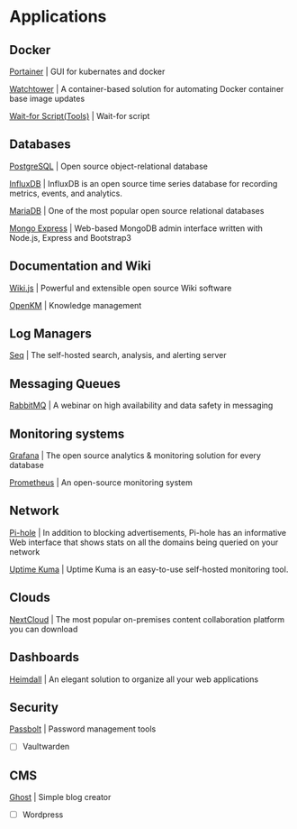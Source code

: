 # Applications

## Docker

[Portainer](portainer.md) | GUI for kubernates and docker

[Watchtower](watchtower.md) | A container-based solution for automating Docker container base image updates

[Wait-for Script(Tools)](wait-for.md) | Wait-for script

## Databases

[PostgreSQL](postgresql.md) | Open source object-relational database

[InfluxDB](influxdb.md) | InfluxDB is an open source time series database for recording metrics, events, and analytics.

[MariaDB](mariadb.md) | One of the most popular open source relational databases

[Mongo Express](mongo-express.md) | Web-based MongoDB admin interface written with Node.js, Express and Bootstrap3

## Documentation and Wiki

[Wiki.js](wiki-js.md) | Powerful and extensible open source Wiki software

[OpenKM](openkm-ce.md) | Knowledge management

## Log Managers

[Seq](seq.md) | The self-hosted search, analysis, and alerting server

## Messaging Queues

[RabbitMQ](rabbitmq.md) | A webinar on high availability and data safety in messaging

## Monitoring systems

[Grafana](grafana.md) | The open source analytics & monitoring solution for every database

[Prometheus](prometheus.md) | An open-source monitoring system

## Network

[Pi-hole](pihole.md) | In addition to blocking advertisements, Pi-hole has an informative Web interface that shows stats on all the domains being queried on your network

[Uptime Kuma](uptime-kuma.md) | Uptime Kuma is an easy-to-use self-hosted monitoring tool.

## Clouds

[NextCloud](nextcloud.md) | The most popular on-premises content collaboration platform you can download

## Dashboards

[Heimdall](heimdall.md) | An elegant solution to organize all your web applications

## Security

[Passbolt](passbolt.md) | Password management tools

- [ ] Vaultwarden

## CMS

[Ghost](ghost.md) | Simple blog creator

- [ ] Wordpress
